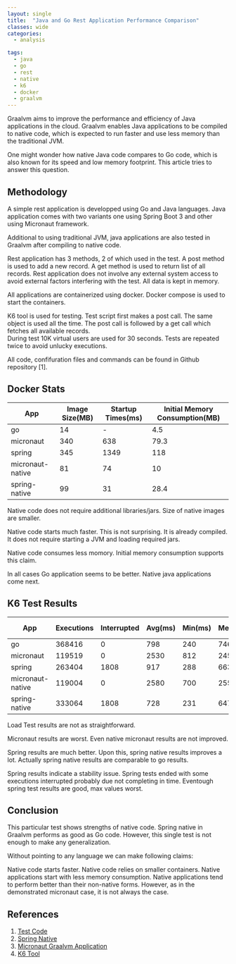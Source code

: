 ```yaml
---
layout: single
title:  "Java and Go Rest Application Performance Comparison"
classes: wide
categories:
  - analysis

tags:
  - java
  - go
  - rest
  - native
  - k6
  - docker
  - graalvm 
---
```


Graalvm aims to improve the performance and efficiency of Java applications in the cloud. Graalvm enables Java applications to be compiled to native code, which is expected to run faster and use less memory than the traditional JVM. 

One might wonder how native Java code compares to Go code, which is also known for its speed and low memory footprint. This article tries to answer this question.

## Methodology

A simple rest application is developped using Go and Java languages. Java application comes with two variants one using Spring Boot 3 and other using Micronaut framework.

Additional to using traditional JVM, java applications are also tested in Graalvm after compiling to native code. 


Rest application has 3 methods, 2 of which used in the test. A post method is used to add a new record. A get method is used to return list of all records. 
Rest application does not involve any external system access to avoid external factors interfering with the test. All data is kept in memory. 

All applications are containerized using docker. Docker compose is used to start the containers. 

K6 tool is used for testing. Test script first makes a post call. The same object is used all the time. The post call is followed by a get call which fetches all available records.  
During test 10K virtual users are used for 30 seconds. Tests are repeated twice to avoid unlucky executions.

All code, confifuration files and commands can be found in Github repository [1].


## Docker Stats

| App              | Image Size(MB) | Startup Times(ms) | Initial Memory Consumption(MB) |
|------------------|----------------|-------------------|--------------------------------|
| go               | 14             | -                 | 4.5                            |
| micronaut        | 340            | 638               | 79.3                           |
| spring           | 345            | 1349              | 118                            |
| micronaut-native | 81             | 74                | 10                             |
| spring-native    | 99             | 31                | 28.4                           |


Native code does not require additional libraries/jars. Size of native images are smaller.

Native code starts much faster. This is not surprising. It is already compiled. It does not require starting a JVM and loading required jars. 

Native code consumes less momory. Initial memory consumption supports this claim. 

In all cases Go application seems to be better. Native java applications come next. 


## K6 Test Results
 

| App              | Executions | Interrupted | Avg(ms) | Min(ms) | Med(ms) | Max(ms) | p(90) (ms) | p(95) (ms) |
|------------------|------------|-------------|---------|---------|---------|---------|------------|------------|
| go               | 368416     | 0           | 798     | 240     | 746     | 2180    | 1180       | 1300       |
| micronaut        | 119519     | 0           | 2530    | 812     | 2450    | 5620    | 3430       | 3910       |
| spring           | 263404     | 1808        | 917     | 288     | 663     | 9400    | 1680       | 1890       |
| micronaut-native | 119004     | 0           | 2580    | 700     | 2550    | 4900    | 3380       | 3610       |
| spring-native    | 333064     | 1808        | 728     | 231     | 647     | 8310    | 979        | 1210       |


Load Test results are not as straightforward. 

Micronaut results are worst. Even native micronaut results are not improved.

Spring results are much better. Upon this, spring native results improves a lot. Actually spring native results are comparable to go results.

Spring results indicate a stability issue. Spring tests ended with some executions interrupted probably due not completing in time. Eventough spring test results are good, max values worst. 

## Conclusion

This particular test shows strengths of native code. Spring native in Graalvm performs as good as Go code. However, this single test is not enough to make any generalization.

Without pointing to any language we can make following claims:

Native code starts faster. Native code relies on smaller containers. Native applications start with less memory consumption. Native applications tend to perform better than their non-native forms. However, as in the demonstrated micronaut case, it is not always the case. 


## References
1. [Test Code](https://github.com/habanoz/java-go-rest-app-compare)
2. [Spring Native](https://docs.spring.io/spring-boot/docs/current/reference/html/native-image.html)
3. [Micronaut Graalvm Application](https://guides.micronaut.io/latest/micronaut-creating-first-graal-app-gradle-java.html)
4. [K6 Tool](https://k6.io/open-source/)